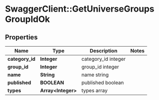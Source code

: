 # SwaggerClient::GetUniverseGroupsGroupIdOk

## Properties
Name | Type | Description | Notes
------------ | ------------- | ------------- | -------------
**category_id** | **Integer** | category_id integer | 
**group_id** | **Integer** | group_id integer | 
**name** | **String** | name string | 
**published** | **BOOLEAN** | published boolean | 
**types** | **Array&lt;Integer&gt;** | types array | 


